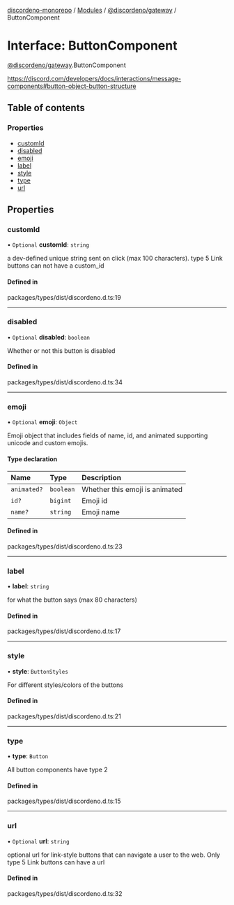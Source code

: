 [discordeno-monorepo](../README.md) / [Modules](../modules.md) / [@discordeno/gateway](../modules/discordeno_gateway.md) / ButtonComponent

# Interface: ButtonComponent

[@discordeno/gateway](../modules/discordeno_gateway.md).ButtonComponent

https://discord.com/developers/docs/interactions/message-components#button-object-button-structure

## Table of contents

### Properties

- [customId](discordeno_gateway.ButtonComponent.md#customid)
- [disabled](discordeno_gateway.ButtonComponent.md#disabled)
- [emoji](discordeno_gateway.ButtonComponent.md#emoji)
- [label](discordeno_gateway.ButtonComponent.md#label)
- [style](discordeno_gateway.ButtonComponent.md#style)
- [type](discordeno_gateway.ButtonComponent.md#type)
- [url](discordeno_gateway.ButtonComponent.md#url)

## Properties

### customId

• `Optional` **customId**: `string`

a dev-defined unique string sent on click (max 100 characters). type 5 Link buttons can not have a custom_id

#### Defined in

packages/types/dist/discordeno.d.ts:19

---

### disabled

• `Optional` **disabled**: `boolean`

Whether or not this button is disabled

#### Defined in

packages/types/dist/discordeno.d.ts:34

---

### emoji

• `Optional` **emoji**: `Object`

Emoji object that includes fields of name, id, and animated supporting unicode and custom emojis.

#### Type declaration

| Name        | Type      | Description                    |
| :---------- | :-------- | :----------------------------- |
| `animated?` | `boolean` | Whether this emoji is animated |
| `id?`       | `bigint`  | Emoji id                       |
| `name?`     | `string`  | Emoji name                     |

#### Defined in

packages/types/dist/discordeno.d.ts:23

---

### label

• **label**: `string`

for what the button says (max 80 characters)

#### Defined in

packages/types/dist/discordeno.d.ts:17

---

### style

• **style**: `ButtonStyles`

For different styles/colors of the buttons

#### Defined in

packages/types/dist/discordeno.d.ts:21

---

### type

• **type**: `Button`

All button components have type 2

#### Defined in

packages/types/dist/discordeno.d.ts:15

---

### url

• `Optional` **url**: `string`

optional url for link-style buttons that can navigate a user to the web. Only type 5 Link buttons can have a url

#### Defined in

packages/types/dist/discordeno.d.ts:32
